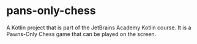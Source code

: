 # pans-only-chess
A Kotlin project that is part of the JetBrains Academy Kotlin course. It is a Pawns-Only Chess game that can be played on the screen.
